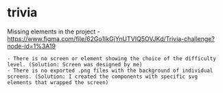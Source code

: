 # trivia


Missing elements in the project - https://www.figma.com/file/62Go1IkGjYnUTVIQ5OVJKd/Trivia-challenge?node-id=1%3A19 
    
    - There is no screen or element showing the choice of the difficulty level. (Solution: Screen was designed by me)
    - There is no exported .png files with the background of individual screens. (Solution: I created the components with specific svg elements that wrapped the screen)
